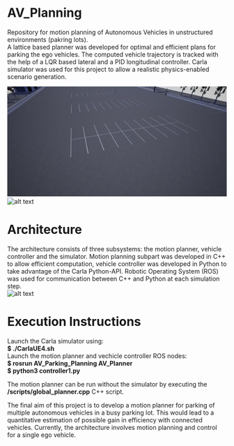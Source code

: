 # AV_Planning
Repository for motion planning of Autonomous Vehicles in unstructured environments (pakring lots). <br>
A lattice based planner was developed for optimal and efficient plans for parking the ego vehicles. The computed vehicle trajectory is tracked with the help of a LQR based lateral and a PID longitudinal controller. Carla simulator was used for this project to allow a realistic physics-enabled scenario generation. <br>

![alt text](Results/Park1.gif)
![alt text](Results/Park2.gif)

# Architecture
The architecture consists of three subsystems: the motion planner, vehicle controller and the simulator. Motion planning subpart was developed in C++ to allow efficient computation, vehicle controller was developed in Python to take advantage of the Carla Python-API. Robotic Operating System (ROS) was used for communication between C++ and Python at each simulation step. <br>
![alt text](Results/Architecture.png)
# Execution Instructions
Launch the Carla simulator using: <br>
**$ ./CarlaUE4.sh**  <br>
Launch the motion planner and vechicle controller ROS nodes: <br>
**$ rosrun AV_Parking_Planning AV_Planner** <br>
**$ python3 controller1.py** <br>

The motion planner can be run without the simulator by executing the **/scripts/global_planner.cpp** C++ script. <br>



The final aim of this project is to develop a motion planner for parking of multiple autonomous vehicles in a busy parking lot. This would lead to a quantitative estimation of possible gain in efficiency with connected vehicles. Currently, the architecture involves motion planning and control for a single ego vehicle.

